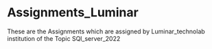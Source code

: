 # Assignments_Luminar
These are the Assignments which are assigned by Luminar_technolab institution of the Topic SQl_server_2022
